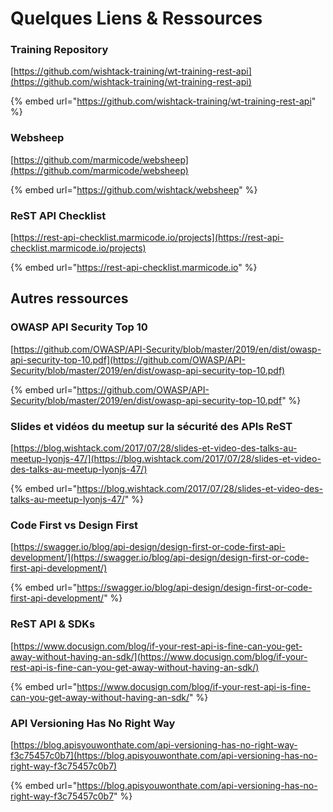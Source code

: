 # Quelques Liens & Ressources

### Training Repository

[https://github.com/wishtack-training/wt-training-rest-api](https://github.com/wishtack-training/wt-training-rest-api)

{% embed url="https://github.com/wishtack-training/wt-training-rest-api" %}

### Websheep

[https://github.com/marmicode/websheep](https://github.com/marmicode/websheep)

{% embed url="https://github.com/wishtack/websheep" %}

### ReST API Checklist

[https://rest-api-checklist.marmicode.io/projects](https://rest-api-checklist.marmicode.io/projects)

{% embed url="https://rest-api-checklist.marmicode.io" %}



## Autres ressources

### OWASP API Security Top 10

[https://github.com/OWASP/API-Security/blob/master/2019/en/dist/owasp-api-security-top-10.pdf](https://github.com/OWASP/API-Security/blob/master/2019/en/dist/owasp-api-security-top-10.pdf)

{% embed url="https://github.com/OWASP/API-Security/blob/master/2019/en/dist/owasp-api-security-top-10.pdf" %}

### Slides et vidéos du meetup sur la sécurité des APIs ReST

[https://blog.wishtack.com/2017/07/28/slides-et-video-des-talks-au-meetup-lyonjs-47/](https://blog.wishtack.com/2017/07/28/slides-et-video-des-talks-au-meetup-lyonjs-47/)

{% embed url="https://blog.wishtack.com/2017/07/28/slides-et-video-des-talks-au-meetup-lyonjs-47/" %}

### Code First vs Design First

[https://swagger.io/blog/api-design/design-first-or-code-first-api-development/](https://swagger.io/blog/api-design/design-first-or-code-first-api-development/)

{% embed url="https://swagger.io/blog/api-design/design-first-or-code-first-api-development/" %}

### ReST API & SDKs

[https://www.docusign.com/blog/if-your-rest-api-is-fine-can-you-get-away-without-having-an-sdk/](https://www.docusign.com/blog/if-your-rest-api-is-fine-can-you-get-away-without-having-an-sdk/)

{% embed url="https://www.docusign.com/blog/if-your-rest-api-is-fine-can-you-get-away-without-having-an-sdk/" %}

### API Versioning Has No Right Way

[https://blog.apisyouwonthate.com/api-versioning-has-no-right-way-f3c75457c0b7](https://blog.apisyouwonthate.com/api-versioning-has-no-right-way-f3c75457c0b7)

{% embed url="https://blog.apisyouwonthate.com/api-versioning-has-no-right-way-f3c75457c0b7" %}



